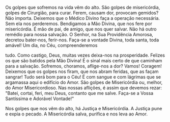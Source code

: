 
Os golpes que sofremos na vida vêm do alto. São golpes de misericórdia, golpes de Cirurgião, para curar. Ferem, causam dor, provocam gemidos? Não importa. Deixemos que o Médico Divino faça a operação necessária. Sem ela nos perderemos. Bendigamos a Mão Divina, que nos fere por misericórdia. É mão de pai, de amigo, que nos quer salvar. Não há outro remédio para nossa salvação. O Senhor, na Sua Providência Amorosa, decretou bater-nos, ferir-nos. Faça-se a vontade Divina, toda santa, toda amável! Um dia, no Céu, compreenderemos

tudo. Como castigo, Deus, muitas vezes deixa-nos na prosperidade. Felizes os que são batidos pela Mão Divina! É o sinal mais certo de que caminham para a salvação. Sofremos, choramos, aflige-nos a dor? Vamos! Coragem! Deixemos que os golpes nos firam, que nos abram feridas, que as façam sangrar! Tudo será bom para o Céu! É com sangue e com lágrimas que se argamassa aqui o edifício do Amor. São golpes de Misericórdia ou, melhor, do Amor Misericordioso. Nas nossas aflições, é assim que devemos rezar: "Batei, cortai, feri, meu Deus, contanto que me salve. Faça-se a Vossa Santíssima e Adorável Vontade!"

Nos golpes que nos vêm do alto, há Justiça e Misericórdia. A Justiça pune e expia o pecado. A Misericórdia salva, purifica e nos leva ao Amor.

